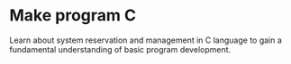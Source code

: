 # Make program C
Learn about system reservation and management in C language to gain a fundamental understanding of basic program development.
